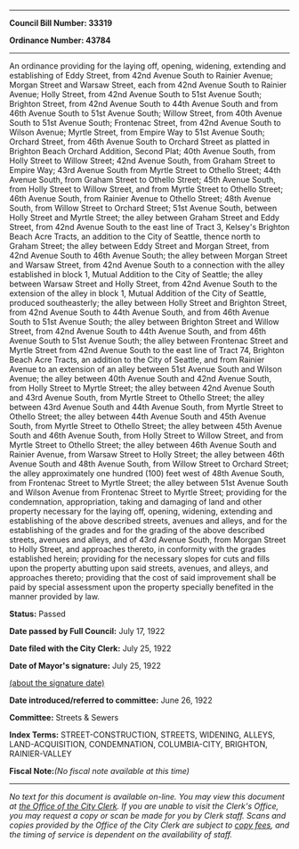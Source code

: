 

********

**Council Bill Number: 33319**
   
**Ordinance Number: 43784**
********

 An ordinance providing for the laying off, opening, widening, extending and establishing of Eddy Street, from 42nd Avenue South to Rainier Avenue; Morgan Street and Warsaw Street, each from 42nd Avenue South to Rainier Avenue; Holly Street, from 42nd Avenue South to 51st Avenue South; Brighton Street, from 42nd Avenue South to 44th Avenue South and from 46th Avenue South to 51st Avenue South; Willow Street, from 40th Avenue South to 51st Avenue South; Frontenac Street, from 42nd Avenue South to Wilson Avenue; Myrtle Street, from Empire Way to 51st Avenue South; Orchard Street, from 46th Avenue South to Orchard Street as platted in Brighton Beach Orchard Addition, Second Plat; 40th Avenue South, from Holly Street to Willow Street; 42nd Avenue South, from Graham Street to Empire Way; 43rd Avenue South from Myrtle Street to Othello Street; 44th Avenue South, from Graham Street to Othello Street; 45th Avenue South, from Holly Street to Willow Street, and from Myrtle Street to Othello Street; 46th Avenue South, from Rainier Avenue to Othello Street; 48th Avenue South, from Willow Street to Orchard Street; 51st Avenue South, between Holly Street and Myrtle Street; the alley between Graham Street and Eddy Street, from 42nd Avenue South to the east line of Tract 3, Kelsey's Brighton Beach Acre Tracts, an addition to the City of Seattle, thence north to Graham Street; the alley between Eddy Street and Morgan Street, from 42nd Avenue South to 46th Avenue South; the alley between Morgan Street and Warsaw Street, from 42nd Avenue South to a connection with the alley established in block 1, Mutual Addition to the City of Seattle; the alley between Warsaw Street and Holly Street, from 42nd Avenue South to the extension of the alley in block 1, Mutual Addition of the City of Seattle, produced southeasterly; the alley between Holly Street and Brighton Street, from 42nd Avenue South to 44th Avenue South, and from 46th Avenue South to 51st Avenue South; the alley between Brighton Street and Willow Street, from 42nd Avenue South to 44th Avenue South, and from 46th Avenue South to 51st Avenue South; the alley between Frontenac Street and Myrtle Street from 42nd Avenue South to the east line of Tract 74, Brighton Beach Acre Tracts, an addition to the City of Seattle, and from Rainier Avenue to an extension of an alley between 51st Avenue South and Wilson Avenue; the alley between 40th Avenue South and 42nd Avenue South, from Holly Street to Myrtle Street; the alley between 42nd Avenue South and 43rd Avenue South, from Myrtle Street to Othello Street; the alley between 43rd Avenue South and 44th Avenue South, from Myrtle Street to Othello Street; the alley between 44th Avenue South and 45th Avenue South, from Myrtle Street to Othello Street; the alley between 45th Avenue South and 46th Avenue South, from Holly Street to Willow Street, and from Myrtle Street to Othello Street; the alley between 46th Avenue South and Rainier Avenue, from Warsaw Street to Holly Street; the alley between 46th Avenue South and 48th Avenue South, from Willow Street to Orchard Street; the alley approximately one hundred (100) feet west of 48th Avenue South, from Frontenac Street to Myrtle Street; the alley between 51st Avenue South and Wilson Avenue from Frontenac Street to Myrtle Street; providing for the condemnation, appropriation, taking and damaging of land and other property necessary for the laying off, opening, widening, extending and establishing of the above described streets, avenues and alleys, and for the establishing of the grades and for the grading of the above described streets, avenues and alleys, and of 43rd Avenue South, from Morgan Street to Holly Street, and approaches thereto, in conformity with the grades established herein; providing for the necessary slopes for cuts and fills upon the property abutting upon said streets, avenues, and alleys, and approaches thereto; providing that the cost of said improvement shall be paid by special assessment upon the property specially benefited in the manner provided by law.

**Status:** Passed
   
**Date passed by Full Council:** July 17, 1922
   
**Date filed with the City Clerk:** July 25, 1922
   
**Date of Mayor's signature:** July 25, 1922
   
[(about the signature date)](/~public/approvaldate.htm)
   
   
   
**Date introduced/referred to committee:** June 26, 1922
   
**Committee:** Streets & Sewers
   
   
**Index Terms:** STREET-CONSTRUCTION, STREETS, WIDENING, ALLEYS, LAND-ACQUISITION, CONDEMNATION, COLUMBIA-CITY, BRIGHTON, RAINIER-VALLEY

**Fiscal Note:**_(No fiscal note available at this time)_
********

_No text for this document is available on-line. You may view this document at [the Office of the City Clerk](http://www.seattle.gov/leg/clerk/contactUs.htm). If you are unable to visit the Clerk's Office, you may request a copy or scan be made for you by Clerk staff. Scans and copies provided by the Office of the City Clerk are subject to [copy fees](http://clerk.seattle.gov/~public/clerkfees.htm), and the timing of service is dependent on the availability of staff._

